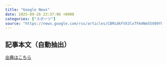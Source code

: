 ```yaml
---
title: "Google News"
date: 2025-09-26 23:37:06 +0900
categories: ["スポーツ"]
source: "https://news.google.com/rss/articles/CBMidkFVX3lxTFA4Nm55X09fQlhwWWhKR0h0N1ZXc0lYRWVlOTRUNFJ2Q3N1TkMwWko1SGowUDhmSU9FbXMta0dTMjJyN2NVNzVfZVBybVJyNkdhRGlxempMeEVDRkFrdmxsRTQ3R0R2anRweWNOTmwweENhNnJITnc?oc=5"
---
```


## 記事本文（自動抽出）
<body class="y0K44d EA71Tc" id="readabilityBody"></body>

[出典はこちら](https://news.google.com/rss/articles/CBMidkFVX3lxTFA4Nm55X09fQlhwWWhKR0h0N1ZXc0lYRWVlOTRUNFJ2Q3N1TkMwWko1SGowUDhmSU9FbXMta0dTMjJyN2NVNzVfZVBybVJyNkdhRGlxempMeEVDRkFrdmxsRTQ3R0R2anRweWNOTmwweENhNnJITnc?oc=5)
